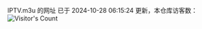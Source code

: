 IPTV.m3u 的网址 已于 2024-10-28 06:15:24 更新，本仓库访客数：![Visitor's Count](https://profile-counter.glitch.me/hero1898_tv/count.svg)
